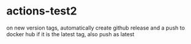 # actions-test2

on new version tags, automatically create github release and a push to docker hub
if it is the latest tag, also push as latest
